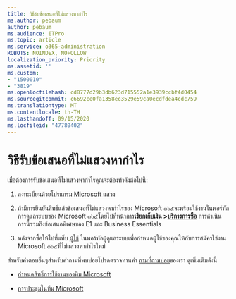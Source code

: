 ```yaml
---
title: วิธีรับข้อเสนอที่ไม่แสวงหากำไร
ms.author: pebaum
author: pebaum
ms.audience: ITPro
ms.topic: article
ms.service: o365-administration
ROBOTS: NOINDEX, NOFOLLOW
localization_priority: Priority
ms.assetid: ''
ms.custom:
- "1500010"
- "3819"
ms.openlocfilehash: cd8777d29b3db623d715552a1e3939ccbf4d0454
ms.sourcegitcommit: c6692ce0fa1358ec3529e59ca0ecdfdea4cdc759
ms.translationtype: MT
ms.contentlocale: th-TH
ms.lasthandoff: 09/15/2020
ms.locfileid: "47780402"
---
```

# <a name="how-to-get-nonprofit-offers"></a>วิธีรับข้อเสนอที่ไม่แสวงหากำไร

เมื่อต้องการรับข้อเสนอที่ไม่แสวงหากำไรคุณจะต้องทำดังต่อไปนี้:

1. ลงทะเบียนด้วย[โปรแกรม Microsoft แสวง](https://go.microsoft.com/fwlink/p/?linkid=2008962)

2. ถ้ามีการยืนยันสิทธิ์แล้วข้อเสนอที่ไม่แสวงหากำไรของ Microsoft ๓๖๕จะพร้อมใช้งานในพอร์ทัลการดูแลระบบของ Microsoft ๓๖๕โดยไปที่หน้าการ**เรียกเก็บเงิน >[บริการการซื้อ](https://go.microsoft.com/fwlink/p/?linkid=868433)** การดำเนินการนี้รวมถึงข้อเสนอพิเศษของ E1 และ Business Essentials

3. หลังจากซื้อให้ไปที่แท็บ [ผู้ใช้](https://admin.microsoft.com/Adminportal/Home#/users) ในพอร์ทัลผู้ดูแลระบบเพื่อกำหนดผู้ใช้ของคุณให้กับการสมัครใช้งาน Microsoft ๓๖๕ที่ไม่แสวงหากำไรใหม่

สำหรับคำตอบอื่นๆสำหรับคำถามที่พบบ่อยโปรดตรวจทานคำ [ถามที่ถามบ่อย](https://www.microsoft.com/microsoft-365/nonprofit/office-365-nonprofit#coreui-heading-67lnrlz)ของเรา ดูเพิ่มเติมดังนี้

- [กำหนดสิทธิ์การใช้งานของทีม Microsoft](https://docs.microsoft.com/MicrosoftTeams/assign-teams-licenses)

- [การประชุมในทีม Microsoft](https://docs.microsoft.com/MicrosoftTeams/tutorial-meetings-in-teams)
